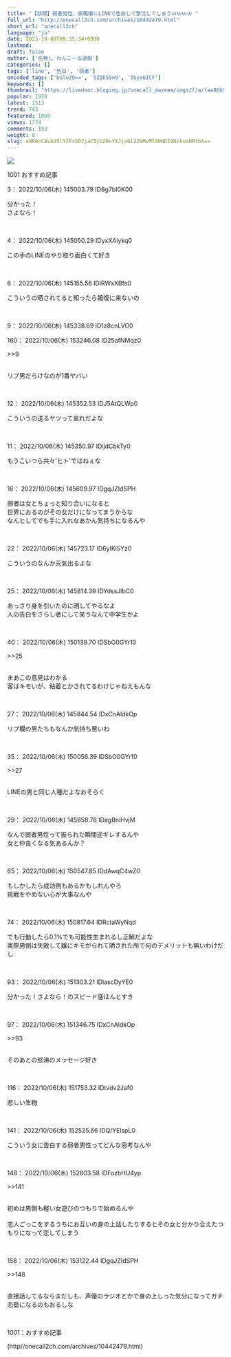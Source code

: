 ```yaml
---
title: "【悲報】弱者男性、夜職嬢にLINEで告白して撃沈してしまうｗｗｗｗ "
full_url: "http://onecall2ch.com/archives/10442479.html"
short_url: "onecall2ch"
language: "ja"
date: 2023-10-08T09:35:34+0900
lastmod: 
draft: false
author: ['名無し わんこーる速報']
categories: []
tags: ['line', '告白', '弱者']
encoded_tags: ['bGluZQ==', '5ZGK55m9', '5byx6ICF']
keywords: []
thumbnail: "https://livedoor.blogimg.jp/onecall_dazeee/imgs/f/a/faa86b93-s.jpg"
popular: 1978
latest: 1513
trend: 743
featured: 1069
views: 1774
comments: 193
weight: 8
slug: aHR0cC8vb25lY2FsbDJjaC5jb20vYXJjaGl2ZXMvMTA0NDI0NzkuaHRtbA==
---
```


![](https://livedoor.blogimg.jp/onecall_dazeee/imgs/f/a/faa86b93-s.jpg)

<div> <p class='name2'> 1001 おすすめ記事</p> <p class='name2'>3： 2022/10/06(木) 145003.79 ID8g7bI0K00</p><p class='onecall'> 分かった！ <br> さよなら！ <br></p><br> <p class='name2'>4： 2022/10/06(木) 145050.29 IDyxXAiykq0</p><p class='onecall'> この手のLINEのやり取り面白くて好き <br></p><br> <p class='name2'>6： 2022/10/06(木) 145155.56 IDiRWxXBfs0</p><p class='onecall'> こういうの晒されてると知ったら報復に来ないの <br></p><br> <p class='name2'>9： 2022/10/06(木) 145338.69 ID1z8cnLVO0</p><p class='name2'>160： 2022/10/06(木) 153246.08 ID25afNMqz0</p><p class='onecall'> <p class='anchor'>>>9</p> <br> リプ男だらけなのが1番ヤバい <br></p><br> <p class='name2'>12： 2022/10/06(木) 145352.53 IDJ5AtQLWp0</p><p class='onecall'> こういうの送るヤツって哀れだよな <br></p><br> <p class='name2'>11： 2022/10/06(木) 145350.97 IDijdCbkTy0</p><p class='onecall'> もうこいつら共々'ヒト'ではねぇな <br></p><br> <p class='name2'>16： 2022/10/06(木) 145609.97 IDgqJZIdSPH</p><p class='onecall'> 弱者は女とちょっと知り合いになると <br> 世界におるのがその女だけになってまうからな <br> なんとしてでも手に入れなあかん気持ちになるんや <br></p><br> <p class='name2'>22： 2022/10/06(木) 145723.17 ID6yIKl5Yz0</p><p class='onecall'> こういうのなんか元気出るよな <br></p><br> <p class='name2'>25： 2022/10/06(木) 145814.39 IDYdssJlbC0</p><p class='onecall'> あっさり身を引いたのに晒してやるなよ <br> 人の告白をさらし者にして笑うなんて中学生かよ <br></p><br> <p class='name2'>40： 2022/10/06(木) 150139.70 IDSbO0GYr10</p><p class='onecall'> <p class='anchor'>>>25</p> <br> まあこの意見はわかる <br> 客はキモいが、粘着とかされてるわけじゃねえもんな <br></p><br> <p class='name2'>27： 2022/10/06(木) 145844.54 IDxCnAldkOp</p><p class='onecall'> リプ欄の男たちもなんか気持ち悪いわ <br></p><br> <p class='name2'>35： 2022/10/06(木) 150056.39 IDSbO0GYr10</p><p class='onecall'> <p class='anchor'>>>27</p> <br> LINEの男と同じ人種だよなおそらく <br></p><br> <p class='name2'>29： 2022/10/06(木) 145858.76 IDagBniHvjM</p><p class='onecall'> なんで弱者男性って振られた瞬間逆ギレするんや <br> 女と仲良くなる気あるんか？ <br></p><br> <p class='name2'>65： 2022/10/06(木) 150547.85 IDdAwqC4wZ0</p><p class='onecall'> もしかしたら成功例もあるかもしれんやろ <br> 挑戦をやめない心が大事なんや <br></p><br> <p class='name2'>74： 2022/10/06(木) 150817.64 IDRctaWyNqd</p><p class='onecall'> でも行動したら0.1%でも可能性生まれるし正解だよな <br> 実際男側は失敗して嬢にキモがられて晒された所で何のデメリットも無いわけだし <br></p><br> <p class='name2'>93： 2022/10/06(木) 151303.21 IDlascDyYE0</p><p class='onecall'> 分かった！さよなら！のスピード感ほんとすき <br></p><br> <p class='name2'>97： 2022/10/06(木) 151346.75 IDxCnAldkOp</p><p class='onecall'> <p class='anchor'>>>93</p> <br> そのあとの怒涛のメッセージ好き <br></p><br> <p class='name2'>116： 2022/10/06(木) 151753.32 IDtvdv2Jaf0</p><p class='onecall'> 悲しい生物 <br></p><br> <p class='name2'>141： 2022/10/06(木) 152525.66 IDQ/YElspL0</p><p class='onecall'> こういう女に告白する弱者男性ってどんな思考なんや <br></p><br> <p class='name2'>148： 2022/10/06(木) 152803.58 IDFozbHU4yp</p><p class='onecall'> <p class='anchor'>>>141</p> <br> 初めは男側も軽い女遊びのつもりで始めるんや <br> <br> 恋人ごっこをするうちにお互いの身の上話したりするとその女と分かり合えたつもりになって恋してしまう <br></p><br> <p class='name2'>158： 2022/10/06(木) 153122.44 IDgqJZIdSPH</p><p class='onecall'> <p class='anchor'>>>148</p> <br> 直接話してるならまだしも、声優のラジオとかで身の上しった気分になってガチ恋勢になるのもおるしな <br></p><br> <p class='name2'>1001：おすすめ記事</p> </div>

(http//onecall2ch.com/archives/10442479.html)
